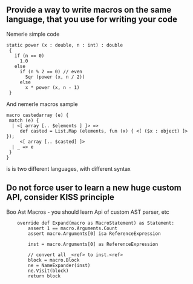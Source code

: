 ## Provide a way to write macros on the same language, that you use for writing your code ##
Nemerle simple code
```
static power (x : double, n : int) : double
 {
   if (n == 0)
     1.0
   else
     if (n % 2 == 0) // even
       Sqr (power (x, n / 2))
     else
       x * power (x, n - 1)
 }
```
And nemerle macros sample
```
macro castedarray (e) {
 match (e) {
  | <[ array [.. $elements ] ]> =>
     def casted = List.Map (elements, fun (x) { <[ ($x : object) ]> });
     <[ array [.. $casted] ]>
  | _ => e
 }
}
```
is is two different languages, with different syntax
## Do not force user to learn a new huge custom API, consider KISS principle ##
Boo Ast Macros - you should learn Api of custom AST parser, etc
```
    override def Expand(macro as MacroStatement) as Statement:
        assert 1 == macro.Arguments.Count
        assert macro.Arguments[0] isa ReferenceExpression

        inst = macro.Arguments[0] as ReferenceExpression

        // convert all _<ref> to inst.<ref>
        block = macro.Block
        ne = NameExpander(inst)
        ne.Visit(block)
        return block
```